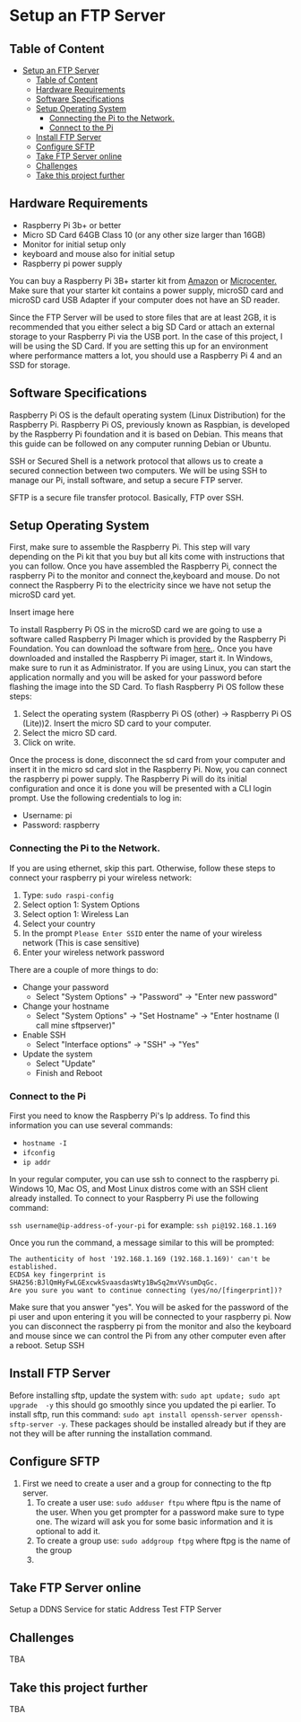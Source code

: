 # Setup an FTP Server

## Table of Content

- [Setup an FTP Server](#setup-an-ftp-server)
  - [Table of Content](#table-of-content)
  - [Hardware Requirements](#hardware-requirements)
  - [Software Specifications](#software-specifications)
  - [Setup Operating System](#setup-operating-system)
    - [Connecting the Pi to the Network.](#connecting-the-pi-to-the-network)
    - [Connect to the Pi](#connect-to-the-pi)
  - [Install FTP Server](#install-ftp-server)
  - [Configure SFTP](#configure-sftp)
  - [Take FTP Server online](#take-ftp-server-online)
  - [Challenges](#challenges)
  - [Take this project further](#take-this-project-further)


## Hardware Requirements
- Raspberry Pi 3b+ or better
- Micro SD Card 64GB Class 10 (or any other size larger than 16GB)
- Monitor for initial setup only
- keyboard and mouse also for initial setup
- Raspberry pi power supply

You can buy a Raspberry Pi 3B+ starter kit from [Amazon](https://rebrand.ly/fcef9) or [Microcenter.](https://rebrand.ly/gzyz0) Make sure that your starter kit contains a power supply, microSD card and microSD card USB Adapter if your computer does not have an SD reader. 

Since the FTP Server will be used to store files that are at least 2GB, it is recommended that you either select a big SD Card or attach an external storage to your Raspberry Pi via the USB port. In the case of this project, I will be using the SD Card. If you are setting this up for an environment where performance matters a lot, you should use a Raspberry Pi 4 and an SSD for storage.

## Software Specifications
Raspberry Pi OS is the default operating system (Linux Distribution) for the Raspberry Pi. Raspberry Pi OS, previously known as Raspbian, is developed by the Raspberry Pi foundation and it is based on Debian. This means that this guide can be followed on any computer running Debian or Ubuntu.

SSH or Secured Shell is a network protocol that allows us to create a secured connection between two computers. We will be using SSH to manage our Pi, install software, and setup a secure FTP server. 

SFTP is a secure file transfer protocol. Basically, FTP over SSH. 


## Setup Operating System
First, make sure to assemble the Raspberry Pi. This step will vary depending on the Pi kit that you buy but all kits come with instructions that you can follow. Once you have assembled the Raspberry Pi, connect the raspberry Pi to the monitor and connect the,keyboard and mouse. Do not connect the Raspberry Pi to the electricity since we have not setup the microSD card yet.

Insert image here

To install Raspberry Pi OS in the microSD card we are going to use a software called Raspberry Pi Imager which is provided by the Raspberry Pi Foundation. You can download the software from [here.](https://www.raspberrypi.org/software/). Once you have downloaded and installed the Raspberry Pi imager, start it. In Windows, make sure to run it as Administrator. If you are using Linux, you can start the application normally and you will be asked for your password before flashing the image into the SD Card.
To flash Raspberry Pi OS follow these steps:
1. Select the operating system (Raspberry Pi OS (other) -> Raspberry Pi OS (Lite))2. Insert the micro SD card to your computer.
3. Select the micro SD card.
4. Click on write.

Once the process is done, disconnect the sd card from your computer and insert it in the micro sd card slot in the Raspberry Pi. Now, you can connect the raspberry pi power supply. The Raspberry Pi will do its initial configuration and once it is done you will be presented with a CLI login prompt. Use the following credentials to log in:
- Username: pi
- Password: raspberry

### Connecting the Pi to the Network.
If you are using ethernet, skip this part. Otherwise, follow these steps to connect your raspberry pi your wireless network:
1. Type: `sudo raspi-config`
2. Select option 1: System Options
3. Select option 1: Wireless Lan
4. Select your country
5. In the prompt `Please Enter SSID` enter the name of your wireless network (This is case sensitive)
6. Enter your wireless network password

There are a couple of more things to do:
- Change your password
  - Select "System Options" -> "Password" -> "Enter new password" 
- Change your hostname
  - Select "System Options" -> "Set Hostname" -> "Enter hostname (I call mine sftpserver)" 
- Enable SSH
  - Select "Interface options" -> "SSH" -> "Yes"
- Update the system
  - Select "Update"
  - Finish and Reboot

### Connect to the Pi
First you need to know the Raspberry Pi's Ip address. To find this information you can use several commands:
* `hostname -I`
* `ifconfig`
* `ip addr`
  
In your regular computer, you can use ssh to connect to the raspberry pi. Windows 10, Mac OS, and Most Linux distros come with an SSH client already installed. To connect to your Raspberry Pi use the following command:

`ssh username@ip-address-of-your-pi` for example: `ssh pi@192.168.1.169`

Once you run the command, a message similar to this will be prompted:
```
The authenticity of host '192.168.1.169 (192.168.1.169)' can't be established.
ECDSA key fingerprint is SHA256:BJlQmHyFwLGExcwkSvaasdasWty1BwSq2mxVVsumDqGc.
Are you sure you want to continue connecting (yes/no/[fingerprint])? 
```
Make sure that you answer "yes". You will be asked for the password of the pi user and upon entering it you will be connected to your raspberry pi. Now you can disconnect the raspberry pi from the monitor and also the keyboard and mouse since we can control the Pi from any other computer even after a reboot.
Setup SSH

## Install FTP Server
Before installing sftp, update the system with: `sudo apt update; sudo apt upgrade  -y` this should go smoothly since you updated the pi earlier. To install sftp, run this command: `sudo apt install openssh-server openssh-sftp-server -y`.  These packages should be installed already but if they are not they will be after running the installation command.

## Configure SFTP
1. First we need to create a user and a group for connecting to the ftp server.
   1. To create a user use: `sudo adduser ftpu` where ftpu is the name of the user. When you get prompter for a password make sure to type one. The wizard will ask you for some basic information and it is optional to add it.
   2. To create a group use: `sudo addgroup ftpg` where ftpg is the name of the group
   3. 

## Take FTP Server online
Setup a DDNS Service for static Address
Test FTP Server

## Challenges
TBA

## Take this project further
TBA
